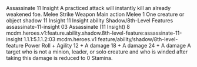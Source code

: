 <ability>
  <name>Assassinate</name>
  <cost>11 Insight</cost>
  <flavor>A practiced attack will instantly kill an already weakened foe.</flavor>
  <keywords>
    <keyword>Melee</keyword>
    <keyword>Strike</keyword>
    <keyword>Weapon</keyword>
  </keywords>
  <type>Main action</type>
  <distance>Melee 1</distance>
  <target>One creature or object</target>
  <metadata>
    <class>shadow</class>
    <cost>11 Insight</cost>
    <cost_amount>11</cost_amount>
    <cost_resource>Insight</cost_resource>
    <feature_type>ability</feature_type>
    <file_dpath>Shadow/8th-Level Features</file_dpath>
    <item_id>assassinate-11-insight</item_id>
    <item_index>03</item_index>
    <item_name>Assassinate (11 Insight)</item_name>
    <level>8</level>
    <scc>mcdm.heroes.v1:feature.ability.shadow.8th-level-feature:assassinate-11-insight</scc>
    <scdc>1.1.1:5.1.1.2:03</scdc>
    <source>mcdm.heroes.v1</source>
    <type>feature/ability/shadow/8th-level-feature</type>
  </metadata>
  <effects>
    <effect type="roll">
      <roll>Power Roll + Agility</roll>
      <t1>12 + A damage</t1>
      <t2>18 + A damage</t2>
      <t3>24 + A damage</t3>
    </effect>
    <effect type="mundane">A target who is not a minion, leader, or solo creature and who is winded after taking this damage is reduced to 0 Stamina.</effect>
  </effects>
</ability>
